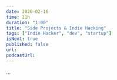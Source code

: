 ```yaml
---
date: 2020-02-16
time: 21h
duration: "1:00"
title: "Side Projects & Indie Hacking"
tags: ["Indie Hacker", "dev", "startup"]
isNext: true
published: false
url:
podcastUrl:
---
```


...
